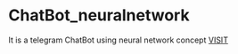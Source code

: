 # ChatBot_neuralnetwork
It is a telegram ChatBot using neural network concept 
<a href="https://t.me/RNXG_bot">VISIT</a>
